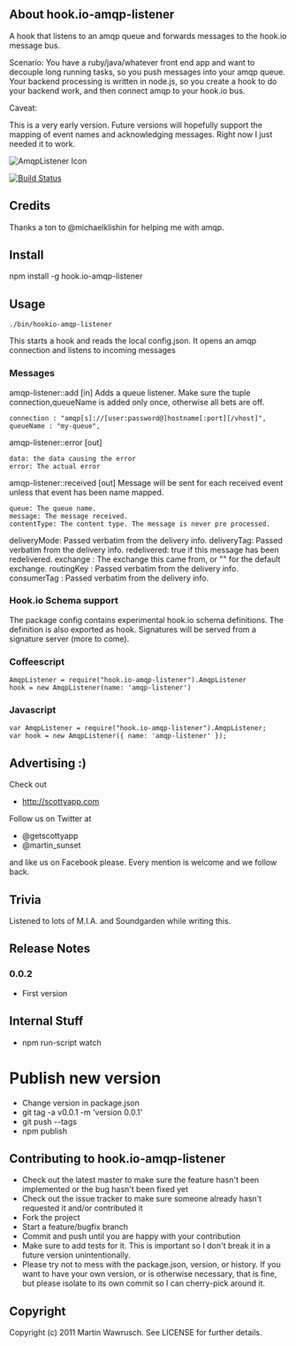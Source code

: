 ## About hook.io-amqp-listener

A hook that listens to an amqp queue and forwards messages to the hook.io message bus.

Scenario: You have a ruby/java/whatever front end app and want to decouple long running tasks, so you
push messages into your amqp queue. Your backend processing is written in node.js, so you create a hook to do your backend work, and then connect amqp to your hook.io bus.

Caveat:

This is a very early version. Future versions will hopefully support the mapping of event names and acknowledging messages. Right now I just needed it to work.

![AmqpListener Icon](http://github.com/scottyapp/hook.io-amqp-listener/raw/master/assets/amqp-listener114x114.png)

[![Build Status](https://secure.travis-ci.org/scottyapp/hook.io-amqp-listener.png)](http://travis-ci.org/scottyapp/hook.io-amqp-listener.png)

## Credits

Thanks a ton to @michaelklishin for helping me with amqp.

## Install

npm install -g hook.io-amqp-listener

## Usage

	./bin/hookio-amqp-listener

This starts a hook and reads the local config.json. It opens an amqp connection and listens to incoming messages

### Messages

amqp-listener::add [in]
Adds a queue listener. Make sure the tuple connection,queueName is added only once, otherwise
all bets are off.

	connection : "amqp[s]://[user:password@]hostname[:port][/vhost]",
	queueName : "my-queue",


amqp-listener::error [out]

	data: the data causing the error
	error: The actual error

amqp-listener::received [out]
Message will be sent for each received event unless that event has been name mapped.

	queue: The queue name.
	message: The message received.
	contentType: The content type. The message is never pre processed.
  deliveryMode: Passed verbatim from the delivery info. 
  deliveryTag: Passed verbatim from the delivery info.
  redelivered: true if this message has been redelivered.
  exchange : The exchange this came from, or "" for the default exchange.
  routingKey : Passed verbatim from the delivery info.
  consumerTag : Passed verbatim from the delivery info.


### Hook.io Schema support 

The package config contains experimental hook.io schema definitions. The definition is also exported as hook. Signatures will be served from a signature server (more to come).

### Coffeescript

	AmqpListener = require("hook.io-amqp-listener").AmqpListener
	hook = new AmqpListener(name: 'amqp-listener')
 
### Javascript

	var AmqpListener = require("hook.io-amqp-listener").AmqpListener;
	var hook = new AmqpListener({ name: 'amqp-listener' });

## Advertising :)

Check out 

* http://scottyapp.com

Follow us on Twitter at 

* @getscottyapp
* @martin_sunset

and like us on Facebook please. Every mention is welcome and we follow back.


## Trivia

Listened to lots of M.I.A. and Soundgarden while writing this.

## Release Notes

### 0.0.2

* First version

## Internal Stuff

* npm run-script watch

# Publish new version

* Change version in package.json
* git tag -a v0.0.1 -m 'version 0.0.1'
* git push --tags
* npm publish

## Contributing to hook.io-amqp-listener
 
* Check out the latest master to make sure the feature hasn't been implemented or the bug hasn't been fixed yet
* Check out the issue tracker to make sure someone already hasn't requested it and/or contributed it
* Fork the project
* Start a feature/bugfix branch
* Commit and push until you are happy with your contribution
* Make sure to add tests for it. This is important so I don't break it in a future version unintentionally.
* Please try not to mess with the package.json, version, or history. If you want to have your own version, or is otherwise necessary, that is fine, but please isolate to its own commit so I can cherry-pick around it.

## Copyright

Copyright (c) 2011 Martin Wawrusch. See LICENSE for
further details.


